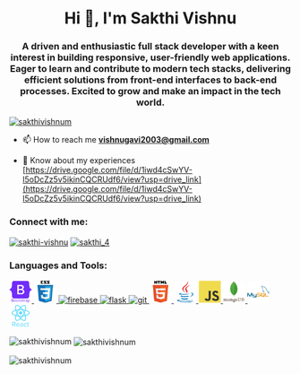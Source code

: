 <h1 align="center">Hi 👋, I'm Sakthi Vishnu</h1>
<h3 align="center">A driven and enthusiastic full stack developer with a keen interest in building responsive, user-friendly web applications. Eager to learn and contribute to modern tech stacks, delivering efficient solutions from front-end interfaces to back-end processes. Excited to grow and make an impact in the tech world.</h3>

<p align="left"> <a href="https://github.com/ryo-ma/github-profile-trophy"><img src="https://github-profile-trophy.vercel.app/?username=sakthivishnum" alt="sakthivishnum" /></a> </p>

- 📫 How to reach me **vishnugavi2003@gmail.com**

- 📄 Know about my experiences [https://drive.google.com/file/d/1iwd4cSwYV-l5oDcZz5v5ikinCQCRUdf6/view?usp=drive_link](https://drive.google.com/file/d/1iwd4cSwYV-l5oDcZz5v5ikinCQCRUdf6/view?usp=drive_link)

<h3 align="left">Connect with me:</h3>
<p align="left">
<a href="https://linkedin.com/in/sakthi-vishnu" target="blank"><img align="center" src="https://raw.githubusercontent.com/rahuldkjain/github-profile-readme-generator/master/src/images/icons/Social/linked-in-alt.svg" alt="sakthi-vishnu" height="30" width="40" /></a>
<a href="https://www.leetcode.com/sakthi_4" target="blank"><img align="center" src="https://raw.githubusercontent.com/rahuldkjain/github-profile-readme-generator/master/src/images/icons/Social/leet-code.svg" alt="sakthi_4" height="30" width="40" /></a>
</p>

<h3 align="left">Languages and Tools:</h3>
<p align="left"> <a href="https://getbootstrap.com" target="_blank" rel="noreferrer"> <img src="https://raw.githubusercontent.com/devicons/devicon/master/icons/bootstrap/bootstrap-plain-wordmark.svg" alt="bootstrap" width="40" height="40"/> </a> <a href="https://www.w3schools.com/css/" target="_blank" rel="noreferrer"> <img src="https://raw.githubusercontent.com/devicons/devicon/master/icons/css3/css3-original-wordmark.svg" alt="css3" width="40" height="40"/> </a> <a href="https://firebase.google.com/" target="_blank" rel="noreferrer"> <img src="https://www.vectorlogo.zone/logos/firebase/firebase-icon.svg" alt="firebase" width="40" height="40"/> </a> <a href="https://flask.palletsprojects.com/" target="_blank" rel="noreferrer"> <img src="https://www.vectorlogo.zone/logos/pocoo_flask/pocoo_flask-icon.svg" alt="flask" width="40" height="40"/> </a> <a href="https://git-scm.com/" target="_blank" rel="noreferrer"> <img src="https://www.vectorlogo.zone/logos/git-scm/git-scm-icon.svg" alt="git" width="40" height="40"/> </a> <a href="https://www.w3.org/html/" target="_blank" rel="noreferrer"> <img src="https://raw.githubusercontent.com/devicons/devicon/master/icons/html5/html5-original-wordmark.svg" alt="html5" width="40" height="40"/> </a> <a href="https://www.java.com" target="_blank" rel="noreferrer"> <img src="https://raw.githubusercontent.com/devicons/devicon/master/icons/java/java-original.svg" alt="java" width="40" height="40"/> </a> <a href="https://developer.mozilla.org/en-US/docs/Web/JavaScript" target="_blank" rel="noreferrer"> <img src="https://raw.githubusercontent.com/devicons/devicon/master/icons/javascript/javascript-original.svg" alt="javascript" width="40" height="40"/> </a> <a href="https://www.mongodb.com/" target="_blank" rel="noreferrer"> <img src="https://raw.githubusercontent.com/devicons/devicon/master/icons/mongodb/mongodb-original-wordmark.svg" alt="mongodb" width="40" height="40"/> </a> <a href="https://www.mysql.com/" target="_blank" rel="noreferrer"> <img src="https://raw.githubusercontent.com/devicons/devicon/master/icons/mysql/mysql-original-wordmark.svg" alt="mysql" width="40" height="40"/> </a> <a href="https://reactjs.org/" target="_blank" rel="noreferrer"> <img src="https://raw.githubusercontent.com/devicons/devicon/master/icons/react/react-original-wordmark.svg" alt="react" width="40" height="40"/> </a> </p>

<p><img align="left" src="https://github-readme-stats.vercel.app/api/top-langs?username=sakthivishnum&show_icons=true&locale=en&layout=compact" alt="sakthivishnum" /></p>

<p>&nbsp;<img align="center" src="https://github-readme-stats.vercel.app/api?username=sakthivishnum&show_icons=true&locale=en" alt="sakthivishnum" /></p>

<p><img align="center" src="https://github-readme-streak-stats.herokuapp.com/?user=sakthivishnum&" alt="sakthivishnum" /></p>
